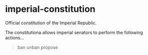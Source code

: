 # imperial-constitution
Official constitution of the Imperial Republic.

The constitutiona allows imperial senators to perform the following actions...

>ban
>unban
>propose
